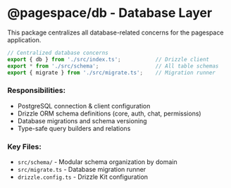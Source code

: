 # @pagespace/db - Database Layer

This package centralizes all database-related concerns for the pagespace application.

```typescript
// Centralized database concerns
export { db } from './src/index.ts';           // Drizzle client
export * from './src/schema';                  // All table schemas
export { migrate } from './src/migrate.ts';    // Migration runner
```

### Responsibilities:
- PostgreSQL connection & client configuration
- Drizzle ORM schema definitions (core, auth, chat, permissions)
- Database migrations and schema versioning
- Type-safe query builders and relations

### Key Files:
- `src/schema/` - Modular schema organization by domain
- `src/migrate.ts` - Database migration runner
- `drizzle.config.ts` - Drizzle Kit configuration